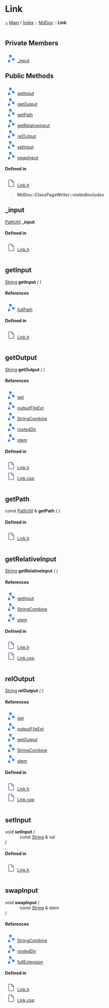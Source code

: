 <a id="link"></a>
<h1>Link</h1>
<a id="classMdDox_1_1Link"></a>
<a href="https://github.com/CharlesCarley/MdDox">~</a>
<a href="indexpage.md#main">Main</a>
<span class="inline-text">/</span>
<a href="index.md#index">Index</a>
<span class="inline-text">::</span>
<a href="namespaceMdDox.md#mddox">MdDox</a>
<span class="inline-text">::</span>
<span class="bold-text"><b>Link</b></span>
<br/>
<br/>
<a id="private-members"></a>
<h2>Private Members</h2>
<span class="icon-list-item"><a href="#_input" class="icon-list-item"><img src="../images/class.svg" class="icon-list-item"/><span class="icon-list-item">_input</span>
</a>
</span>
<br/>
<a id="public-methods"></a>
<h2>Public Methods</h2>
<span class="icon-list-item"><a href="#getinput" class="icon-list-item"><img src="../images/class.svg" class="icon-list-item"/><span class="icon-list-item">getInput</span>
</a>
</span>
<br/>
<span class="icon-list-item"><a href="#getoutput" class="icon-list-item"><img src="../images/class.svg" class="icon-list-item"/><span class="icon-list-item">getOutput</span>
</a>
</span>
<br/>
<span class="icon-list-item"><a href="#getpath" class="icon-list-item"><img src="../images/class.svg" class="icon-list-item"/><span class="icon-list-item">getPath</span>
</a>
</span>
<br/>
<span class="icon-list-item"><a href="#getrelativeinput" class="icon-list-item"><img src="../images/class.svg" class="icon-list-item"/><span class="icon-list-item">getRelativeInput</span>
</a>
</span>
<br/>
<span class="icon-list-item"><a href="#reloutput" class="icon-list-item"><img src="../images/class.svg" class="icon-list-item"/><span class="icon-list-item">relOutput</span>
</a>
</span>
<br/>
<span class="icon-list-item"><a href="#setinput" class="icon-list-item"><img src="../images/class.svg" class="icon-list-item"/><span class="icon-list-item">setInput</span>
</a>
</span>
<br/>
<span class="icon-list-item"><a href="#swapinput" class="icon-list-item"><img src="../images/class.svg" class="icon-list-item"/><span class="icon-list-item">swapInput</span>
</a>
</span>
<br/>
<a id="defined-in"></a>
<h4>Defined in</h4>
<span class="icon-list-item"><a href="https://github.com/CharlesCarley/MdDox/blob/master//Source/MdDoxTree/Link.h#L29" class="icon-list-item"><img src="../images/file.svg" class="icon-list-item"/><span class="icon-list-item">Link.h</span>
</a>
</span>
<br/>
<blockquote>
<span class="bold-text"><b>MdDox::ClassPageWriter::visitedIncludes</b></span>
</blockquote>
<a id="_input"></a>
<h2>_input</h2>
<a href="classMdDox_1_1PathUtil.md#pathutil">PathUtil</a>
<span class="bold-text"><b>_input</b></span>
<br/>
<a id="defined-in"></a>
<h4>Defined in</h4>
<span class="icon-list-item"><a href="https://github.com/CharlesCarley/MdDox/blob/master//Source/MdDoxTree/Link.h#L31" class="icon-list-item"><img src="../images/file.svg" class="icon-list-item"/><span class="icon-list-item">Link.h</span>
</a>
</span>
<br/>
<br/>
<a id="getinput"></a>
<h2>getInput</h2>
<a href="namespaceMdDox.md#string">String</a>
<span class="bold-text"><b>getInput</b></span>
<span class="italic-text"><i>(</i></span>
<span class="italic-text"><i>)</i></span>
<a id="references"></a>
<h4>References</h4>
<span class="icon-list-item"><a href="classMdDox_1_1PathUtil.md#fullpath" class="icon-list-item"><img src="../images/class.svg" class="icon-list-item"/><span class="icon-list-item">fullPath</span>
</a>
</span>
<br/>
<a id="defined-in"></a>
<h4>Defined in</h4>
<span class="icon-list-item"><a href="https://github.com/CharlesCarley/MdDox/blob/master//Source/MdDoxTree/Link.h#L34" class="icon-list-item"><img src="../images/file.svg" class="icon-list-item"/><span class="icon-list-item">Link.h</span>
</a>
</span>
<br/>
<br/>
<a id="getoutput"></a>
<h2>getOutput</h2>
<a href="namespaceMdDox.md#string">String</a>
<span class="bold-text"><b>getOutput</b></span>
<span class="italic-text"><i>(</i></span>
<span class="italic-text"><i>)</i></span>
<a id="references"></a>
<h4>References</h4>
<span class="icon-list-item"><a href="classMdDox_1_1SiteBuilder.md#get" class="icon-list-item"><img src="../images/class.svg" class="icon-list-item"/><span class="icon-list-item">get</span>
</a>
</span>
<br/>
<span class="icon-list-item"><a href="classMdDox_1_1SiteBuilder.md#outputfileext" class="icon-list-item"><img src="../images/class.svg" class="icon-list-item"/><span class="icon-list-item">outputFileExt</span>
</a>
</span>
<br/>
<span class="icon-list-item"><a href="namespaceMdDox.md#stringcombine" class="icon-list-item"><img src="../images/class.svg" class="icon-list-item"/><span class="icon-list-item">StringCombine</span>
</a>
</span>
<br/>
<span class="icon-list-item"><a href="classMdDox_1_1PathUtil.md#rooteddir" class="icon-list-item"><img src="../images/class.svg" class="icon-list-item"/><span class="icon-list-item">rootedDir</span>
</a>
</span>
<br/>
<span class="icon-list-item"><a href="classMdDox_1_1PathUtil.md#stem" class="icon-list-item"><img src="../images/class.svg" class="icon-list-item"/><span class="icon-list-item">stem</span>
</a>
</span>
<br/>
<a id="defined-in"></a>
<h4>Defined in</h4>
<span class="icon-list-item"><a href="https://github.com/CharlesCarley/MdDox/blob/master//Source/MdDoxTree/Link.h#L40" class="icon-list-item"><img src="../images/file.svg" class="icon-list-item"/><span class="icon-list-item">Link.h</span>
</a>
</span>
<br/>
<span class="icon-list-item"><a href="https://github.com/CharlesCarley/MdDox/blob/master//Source/MdDoxTree/Link.cpp#L37" class="icon-list-item"><img src="../images/file.svg" class="icon-list-item"/><span class="icon-list-item">Link.cpp</span>
</a>
</span>
<br/>
<br/>
<a id="getpath"></a>
<h2>getPath</h2>
<span class="inline-text">const </span>
<a href="classMdDox_1_1PathUtil.md#pathutil">PathUtil</a>
<span class="inline-text"> &amp;</span>
<span class="bold-text"><b>getPath</b></span>
<span class="italic-text"><i>(</i></span>
<span class="italic-text"><i>)</i></span>
<a id="defined-in"></a>
<h4>Defined in</h4>
<span class="icon-list-item"><a href="https://github.com/CharlesCarley/MdDox/blob/master//Source/MdDoxTree/Link.h#L47" class="icon-list-item"><img src="../images/file.svg" class="icon-list-item"/><span class="icon-list-item">Link.h</span>
</a>
</span>
<br/>
<br/>
<a id="getrelativeinput"></a>
<h2>getRelativeInput</h2>
<a href="namespaceMdDox.md#string">String</a>
<span class="bold-text"><b>getRelativeInput</b></span>
<span class="italic-text"><i>(</i></span>
<span class="italic-text"><i>)</i></span>
<a id="references"></a>
<h4>References</h4>
<span class="icon-list-item"><a href="classMdDox_1_1Link.md#getinput" class="icon-list-item"><img src="../images/class.svg" class="icon-list-item"/><span class="icon-list-item">getInput</span>
</a>
</span>
<br/>
<span class="icon-list-item"><a href="namespaceMdDox.md#stringcombine" class="icon-list-item"><img src="../images/class.svg" class="icon-list-item"/><span class="icon-list-item">StringCombine</span>
</a>
</span>
<br/>
<span class="icon-list-item"><a href="classMdDox_1_1PathUtil.md#stem" class="icon-list-item"><img src="../images/class.svg" class="icon-list-item"/><span class="icon-list-item">stem</span>
</a>
</span>
<br/>
<a id="defined-in"></a>
<h4>Defined in</h4>
<span class="icon-list-item"><a href="https://github.com/CharlesCarley/MdDox/blob/master//Source/MdDoxTree/Link.h#L42" class="icon-list-item"><img src="../images/file.svg" class="icon-list-item"/><span class="icon-list-item">Link.h</span>
</a>
</span>
<br/>
<span class="icon-list-item"><a href="https://github.com/CharlesCarley/MdDox/blob/master//Source/MdDoxTree/Link.cpp#L45" class="icon-list-item"><img src="../images/file.svg" class="icon-list-item"/><span class="icon-list-item">Link.cpp</span>
</a>
</span>
<br/>
<br/>
<a id="reloutput"></a>
<h2>relOutput</h2>
<a href="namespaceMdDox.md#string">String</a>
<span class="bold-text"><b>relOutput</b></span>
<span class="italic-text"><i>(</i></span>
<span class="italic-text"><i>)</i></span>
<a id="references"></a>
<h4>References</h4>
<span class="icon-list-item"><a href="classMdDox_1_1SiteBuilder.md#get" class="icon-list-item"><img src="../images/class.svg" class="icon-list-item"/><span class="icon-list-item">get</span>
</a>
</span>
<br/>
<span class="icon-list-item"><a href="classMdDox_1_1SiteBuilder.md#outputfileext" class="icon-list-item"><img src="../images/class.svg" class="icon-list-item"/><span class="icon-list-item">outputFileExt</span>
</a>
</span>
<br/>
<span class="icon-list-item"><a href="classMdDox_1_1Link.md#getoutput" class="icon-list-item"><img src="../images/class.svg" class="icon-list-item"/><span class="icon-list-item">getOutput</span>
</a>
</span>
<br/>
<span class="icon-list-item"><a href="namespaceMdDox.md#stringcombine" class="icon-list-item"><img src="../images/class.svg" class="icon-list-item"/><span class="icon-list-item">StringCombine</span>
</a>
</span>
<br/>
<span class="icon-list-item"><a href="classMdDox_1_1PathUtil.md#stem" class="icon-list-item"><img src="../images/class.svg" class="icon-list-item"/><span class="icon-list-item">stem</span>
</a>
</span>
<br/>
<a id="defined-in"></a>
<h4>Defined in</h4>
<span class="icon-list-item"><a href="https://github.com/CharlesCarley/MdDox/blob/master//Source/MdDoxTree/Link.h#L44" class="icon-list-item"><img src="../images/file.svg" class="icon-list-item"/><span class="icon-list-item">Link.h</span>
</a>
</span>
<br/>
<span class="icon-list-item"><a href="https://github.com/CharlesCarley/MdDox/blob/master//Source/MdDoxTree/Link.cpp#L51" class="icon-list-item"><img src="../images/file.svg" class="icon-list-item"/><span class="icon-list-item">Link.cpp</span>
</a>
</span>
<br/>
<br/>
<a id="setinput"></a>
<h2>setInput</h2>
<span class="inline-text">void</span>
<span class="bold-text"><b>setInput</b></span>
<span class="italic-text"><i>(</i></span>
<div class="paragraph">
<span class="paragraph"><img src="../images/horSpace24px.svg"/><span class="inline-text">const </span>
<a href="namespaceMdDox.md#string">String</a>
<span class="inline-text"> &amp;</span>
<span class="inline-text">val</span>
</span>
</div>
<span class="italic-text"><i>)</i></span>
<a id="defined-in"></a>
<h4>Defined in</h4>
<span class="icon-list-item"><a href="https://github.com/CharlesCarley/MdDox/blob/master//Source/MdDoxTree/Link.h#L36" class="icon-list-item"><img src="../images/file.svg" class="icon-list-item"/><span class="icon-list-item">Link.h</span>
</a>
</span>
<br/>
<br/>
<a id="swapinput"></a>
<h2>swapInput</h2>
<span class="inline-text">void</span>
<span class="bold-text"><b>swapInput</b></span>
<span class="italic-text"><i>(</i></span>
<div class="paragraph">
<span class="paragraph"><img src="../images/horSpace24px.svg"/><span class="inline-text">const </span>
<a href="namespaceMdDox.md#string">String</a>
<span class="inline-text"> &amp;</span>
<span class="inline-text">stem</span>
</span>
</div>
<span class="italic-text"><i>)</i></span>
<a id="references"></a>
<h4>References</h4>
<span class="icon-list-item"><a href="namespaceMdDox.md#stringcombine" class="icon-list-item"><img src="../images/class.svg" class="icon-list-item"/><span class="icon-list-item">StringCombine</span>
</a>
</span>
<br/>
<span class="icon-list-item"><a href="classMdDox_1_1PathUtil.md#rooteddir" class="icon-list-item"><img src="../images/class.svg" class="icon-list-item"/><span class="icon-list-item">rootedDir</span>
</a>
</span>
<br/>
<span class="icon-list-item"><a href="classMdDox_1_1PathUtil.md#fullextension" class="icon-list-item"><img src="../images/class.svg" class="icon-list-item"/><span class="icon-list-item">fullExtension</span>
</a>
</span>
<br/>
<a id="defined-in"></a>
<h4>Defined in</h4>
<span class="icon-list-item"><a href="https://github.com/CharlesCarley/MdDox/blob/master//Source/MdDoxTree/Link.h#L38" class="icon-list-item"><img src="../images/file.svg" class="icon-list-item"/><span class="icon-list-item">Link.h</span>
</a>
</span>
<br/>
<span class="icon-list-item"><a href="https://github.com/CharlesCarley/MdDox/blob/master//Source/MdDoxTree/Link.cpp#L29" class="icon-list-item"><img src="../images/file.svg" class="icon-list-item"/><span class="icon-list-item">Link.cpp</span>
</a>
</span>
<br/>
<br/>
</div>
</div>
</body>
</html>
